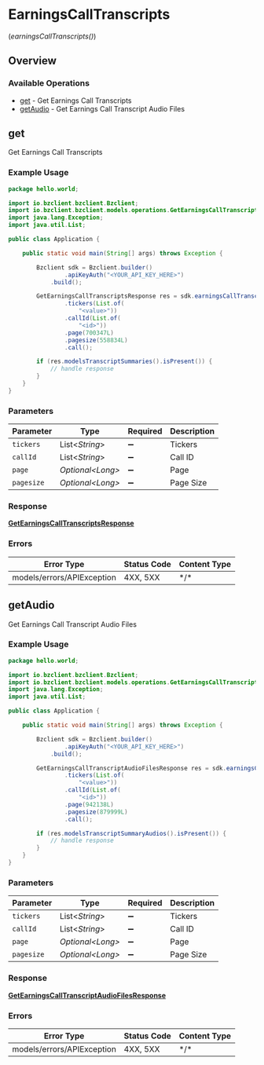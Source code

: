 # EarningsCallTranscripts
(*earningsCallTranscripts()*)

## Overview

### Available Operations

* [get](#get) - Get Earnings Call Transcripts
* [getAudio](#getaudio) - Get Earnings Call Transcript Audio Files

## get

Get Earnings Call Transcripts

### Example Usage

```java
package hello.world;

import io.bzclient.bzclient.Bzclient;
import io.bzclient.bzclient.models.operations.GetEarningsCallTranscriptsResponse;
import java.lang.Exception;
import java.util.List;

public class Application {

    public static void main(String[] args) throws Exception {

        Bzclient sdk = Bzclient.builder()
                .apiKeyAuth("<YOUR_API_KEY_HERE>")
            .build();

        GetEarningsCallTranscriptsResponse res = sdk.earningsCallTranscripts().get()
                .tickers(List.of(
                    "<value>"))
                .callId(List.of(
                    "<id>"))
                .page(700347L)
                .pagesize(558834L)
                .call();

        if (res.modelsTranscriptSummaries().isPresent()) {
            // handle response
        }
    }
}
```

### Parameters

| Parameter          | Type               | Required           | Description        |
| ------------------ | ------------------ | ------------------ | ------------------ |
| `tickers`          | List\<*String*>    | :heavy_minus_sign: | Tickers            |
| `callId`           | List\<*String*>    | :heavy_minus_sign: | Call ID            |
| `page`             | *Optional\<Long>*  | :heavy_minus_sign: | Page               |
| `pagesize`         | *Optional\<Long>*  | :heavy_minus_sign: | Page Size          |

### Response

**[GetEarningsCallTranscriptsResponse](../../models/operations/GetEarningsCallTranscriptsResponse.md)**

### Errors

| Error Type                 | Status Code                | Content Type               |
| -------------------------- | -------------------------- | -------------------------- |
| models/errors/APIException | 4XX, 5XX                   | \*/\*                      |

## getAudio

Get Earnings Call Transcript Audio Files

### Example Usage

```java
package hello.world;

import io.bzclient.bzclient.Bzclient;
import io.bzclient.bzclient.models.operations.GetEarningsCallTranscriptAudioFilesResponse;
import java.lang.Exception;
import java.util.List;

public class Application {

    public static void main(String[] args) throws Exception {

        Bzclient sdk = Bzclient.builder()
                .apiKeyAuth("<YOUR_API_KEY_HERE>")
            .build();

        GetEarningsCallTranscriptAudioFilesResponse res = sdk.earningsCallTranscripts().getAudio()
                .tickers(List.of(
                    "<value>"))
                .callId(List.of(
                    "<id>"))
                .page(942138L)
                .pagesize(879999L)
                .call();

        if (res.modelsTranscriptSummaryAudios().isPresent()) {
            // handle response
        }
    }
}
```

### Parameters

| Parameter          | Type               | Required           | Description        |
| ------------------ | ------------------ | ------------------ | ------------------ |
| `tickers`          | List\<*String*>    | :heavy_minus_sign: | Tickers            |
| `callId`           | List\<*String*>    | :heavy_minus_sign: | Call ID            |
| `page`             | *Optional\<Long>*  | :heavy_minus_sign: | Page               |
| `pagesize`         | *Optional\<Long>*  | :heavy_minus_sign: | Page Size          |

### Response

**[GetEarningsCallTranscriptAudioFilesResponse](../../models/operations/GetEarningsCallTranscriptAudioFilesResponse.md)**

### Errors

| Error Type                 | Status Code                | Content Type               |
| -------------------------- | -------------------------- | -------------------------- |
| models/errors/APIException | 4XX, 5XX                   | \*/\*                      |